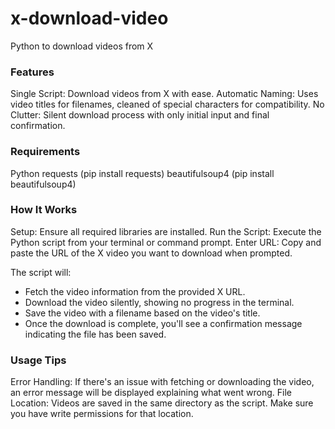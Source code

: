 # x-download-video
Python to download videos from X

### Features
Single Script: Download videos from X with ease.
Automatic Naming: Uses video titles for filenames, cleaned of special characters for compatibility.
No Clutter: Silent download process with only initial input and final confirmation.

### Requirements
Python
requests (pip install requests)
beautifulsoup4 (pip install beautifulsoup4)

### How It Works
Setup: Ensure all required libraries are installed. 
Run the Script: Execute the Python script from your terminal or command prompt.
Enter URL: Copy and paste the URL of the X video you want to download when prompted.

The script will:
- Fetch the video information from the provided X URL.
- Download the video silently, showing no progress in the terminal.
- Save the video with a filename based on the video's title.
- Once the download is complete, you'll see a confirmation message indicating the file has been saved.

### Usage Tips
Error Handling: If there's an issue with fetching or downloading the video, an error message will be displayed explaining what went wrong.
File Location: Videos are saved in the same directory as the script. Make sure you have write permissions for that location.
